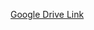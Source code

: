 [Google Drive Link](https://drive.google.com/drive/folders/1oZOI3hOdlEFAAyvg7UqqHOhteqQck4-X?usp=drive_link)